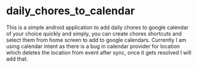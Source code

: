 # daily_chores_to_calendar
This is a simple android application to add daily chores to google calendar of your choice quickly and simply, you can create chores shortcuts and select them from home screen to add to google calendars.
Currently I am using calendar intent as there is a bug in calendar provider for location which deletes the location from event after sync, 
once it gets resolved I will add that.
